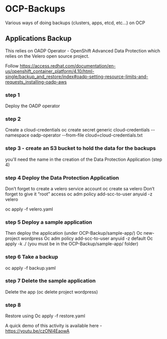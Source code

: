 # OCP-Backups
Various ways of doing backups (clusters, apps, etcd, etc...) on OCP

## Applications Backup

This relies on OADP Operator - OpenShift Advanced Data Protection which relies on the Velero open source project.

Follow https://access.redhat.com/documentation/en-us/openshift_container_platform/4.10/html-single/backup_and_restore/index#oadp-setting-resource-limits-and-requests_installing-oadp-aws

### step 1
Deploy the OADP operator

### step 2
Create a cloud-credentials
oc create secret generic cloud-credentials --namespace oadp-operator --from-file cloud=cloud-credentials.txt

### step 3 - create an S3 bucket to hold the data for the backups
you'll need the name in the creation of the Data Protection Application (step 4)

### step 4 Deploy the Data Protection Application

Don’t forget to create a velero service account
oc create sa velero
Don’t forget to give it “root” access
oc adm policy add-scc-to-user anyuid -z velero

oc apply -f velero.yaml

### step 5 Deploy a sample application
Then deploy the application (under OCP-Backup/sample-app/)
Oc new-project wordpress
Oc adm policy add-scc-to-user anyuid -z default
Oc apply -k ./ (you must be in the OCP-Backup/sample-app/ folder)

### step 6 Take a backup  
oc apply -f backup.yaml

### step 7 Delete the sample application
Delete the app (oc delete project wordpress)

### step 8 
Restore using
Oc apply -f restore.yaml


A quick demo of this activity is available here - https://youtu.be/czONI4EaowA
